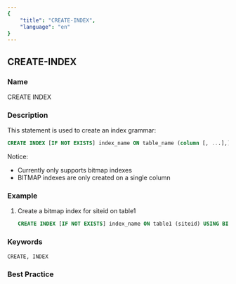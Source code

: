 ```yaml
---
{
    "title": "CREATE-INDEX",
    "language": "en"
}
---
```


## CREATE-INDEX

### Name

CREATE INDEX

### Description

This statement is used to create an index
grammar:

```sql
CREATE INDEX [IF NOT EXISTS] index_name ON table_name (column [, ...],) [USING BITMAP] [COMMENT 'balabala'];
```
Notice:
- Currently only supports bitmap indexes
- BITMAP indexes are only created on a single column

### Example

1. Create a bitmap index for siteid on table1

    ```sql
    CREATE INDEX [IF NOT EXISTS] index_name ON table1 (siteid) USING BITMAP COMMENT 'balabala';
    ```


### Keywords

```text
CREATE, INDEX
```

### Best Practice

